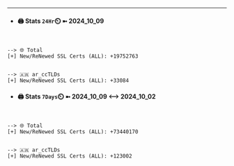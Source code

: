 

---
- #### 🖨️ **Stats** `24Hr`⏲️ ➼ 2024_10_09
```console


--> 🌐 Total
[+] New/ReNewed SSL Certs (ALL): +19752763


--> 🇦🇷 ar_ccTLDs
[+] New/ReNewed SSL Certs (ALL): +33084

```

- #### 🖨️ **Stats** `7Days`⏲️ ➼ 2024_10_09 <--> 2024_10_02
```console


--> 🌐 Total
[+] New/ReNewed SSL Certs (ALL): +73440170


--> 🇦🇷 ar_ccTLDs
[+] New/ReNewed SSL Certs (ALL): +123002

```

